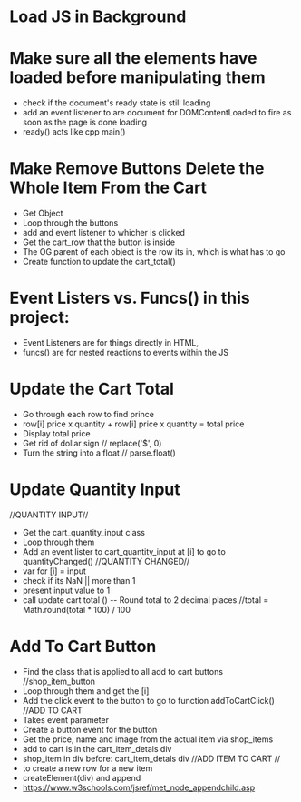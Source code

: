 # Load JS in Background
 <script src="store.js" ansync></script>

# Make sure all the elements have loaded before manipulating them 
- check if the document's ready state is still loading
- add an event listener to are document for DOMContentLoaded to fire as soon as the page is done loading
- ready() acts like cpp main()

 # Make Remove Buttons Delete the Whole Item From the Cart
 - Get Object
 - Loop through the buttons 
 - add and event listener to whicher is clicked
 - Get the cart_row that the button is inside 
 - The OG parent of each object is the row its in, which is what has to go 
 - Create function to update the cart_total()

# Event Listers vs. Funcs() in this project: 
- Event Listeners are for things directly in HTML,
- funcs() are for nested reactions to events within the JS

# Update the Cart Total 
- Go through each row to find prince
- row[i] price x quantity + row[i] price x quantity = total price
- Display total price 
- Get rid of dollar sign // replace('$', 0)
- Turn the string into a float //  parse.float()

# Update Quantity Input
//QUANTITY INPUT//
- Get the cart_quantity_input class
- Loop through them 
- Add an event lister to cart_quantity_input at [i] to go to quantityChanged()
//QUANTITY CHANGED//
- var for [i] = input
- check if its NaN || more than 1 
- present input value to 1
- call update cart total () 
-- Round total to 2 decimal places //total = Math.round(total * 100) / 100 

# Add To Cart Button 
- Find the class that is applied to all add to cart buttons //shop_item_button
- Loop through them and get the [i]
- Add the click event to the button to go to function addToCartClick()
//ADD TO CART 
- Takes event parameter 
- Create a button event for the button 
- Get the price, name and image from the actual item via shop_items
- add to cart is in the cart_item_detals div 
- shop_item in div before: cart_item_detals div 
//ADD ITEM TO CART //
- to create a new row for a new item 
- createElement(div) and append
- https://www.w3schools.com/jsref/met_node_appendchild.asp 

